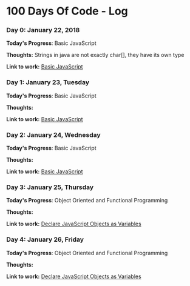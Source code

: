 # 100 Days Of Code - Log

### Day 0: January 22, 2018

**Today's Progress**: Basic JavaScript

**Thoughts:** Strings in java are not exactly char[], they have its own type

**Link to work:** [Basic JavaScript](https://www.freecodecamp.org/challenges/comment-your-javascript-code)

### Day 1: January 23, Tuesday

**Today's Progress**: Basic JavaScript

**Thoughts:** 

**Link to work:** [Basic JavaScript](https://www.freecodecamp.org/challenges/use-bracket-notation-to-find-the-last-character-in-a-string)

### Day 2: January 24, Wednesday

**Today's Progress**: Basic JavaScript

**Thoughts:** 

**Link to work:** [Basic JavaScript](https://www.freecodecamp.org/challenges/comment-your-javascript-code)

### Day 3: January 25, Thursday


**Today's Progress**: Object Oriented and Functional Programming

**Thoughts:**

**Link to work:** [Declare JavaScript Objects as Variables](https://www.freecodecamp.org/challenges/declare-javascript-objects-as-variables)

### Day 4: January 26, Friday


**Today's Progress**: Object Oriented and Functional Programming

**Thoughts:**

**Link to work:** [Declare JavaScript Objects as Variables](https://www.freecodecamp.org/challenges/declare-javascript-objects-as-variables)
